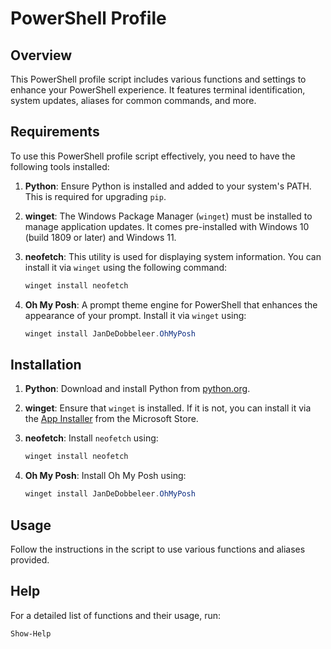 # PowerShell Profile

## Overview

This PowerShell profile script includes various functions and settings to enhance your PowerShell experience. It features terminal identification, system updates, aliases for common commands, and more.

## Requirements

To use this PowerShell profile script effectively, you need to have the following tools installed:

1. **Python**: Ensure Python is installed and added to your system's PATH. This is required for upgrading `pip`.

2. **winget**: The Windows Package Manager (`winget`) must be installed to manage application updates. It comes pre-installed with Windows 10 (build 1809 or later) and Windows 11.

3. **neofetch**: This utility is used for displaying system information. You can install it via `winget` using the following command:
    ```powershell
    winget install neofetch
    ```

4. **Oh My Posh**: A prompt theme engine for PowerShell that enhances the appearance of your prompt. Install it via `winget` using:
    ```powershell
    winget install JanDeDobbeleer.OhMyPosh
    ```

## Installation

1. **Python**: Download and install Python from [python.org](https://www.python.org/downloads/).

2. **winget**: Ensure that `winget` is installed. If it is not, you can install it via the [App Installer](https://www.microsoft.com/en-us/p/app-installer/9nblggh4nns1) from the Microsoft Store.

3. **neofetch**: Install `neofetch` using:
    ```powershell
    winget install neofetch
    ```

4. **Oh My Posh**: Install Oh My Posh using:
    ```powershell
    winget install JanDeDobbeleer.OhMyPosh
    ```

## Usage

Follow the instructions in the script to use various functions and aliases provided.

## Help

For a detailed list of functions and their usage, run:
```powershell
Show-Help
